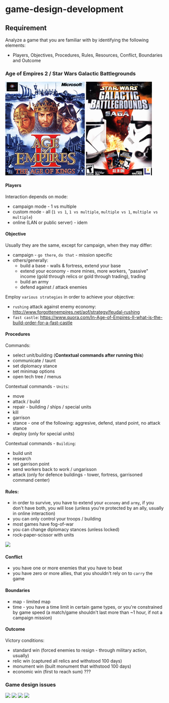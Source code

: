# game-design-development

## Requirement
Analyze a game that you are familiar with by identifying
the following elements:
+ Players, Objectives, Procedures, Rules, Resources,
Conflict, Boundaries and Outcome



### Age of Empires 2 / Star Wars Galactic Battlegrounds

![Age of Empires 2 Cover](cover-AoE2.png)
![Star Wars - Galactic Battlegrounds Cover](cover-SW-GB.png)


#### Players
Interaction depends on mode:
+ campaign mode - 1 vs multiple
+ custom mode - all (`1 vs 1`, `1 vs multiple`, `multiple vs 1`, `multiple vs multiple`)
+ online (LAN or public server) - idem

#### Objective
Usually they are the same, except for campaign, when they may differ:
+ campaign - `go there`, `do that` - mission specific
+ others/generally:
  + build a base - walls & fortress, extend your base
  + extend your economy - more mines, more workers, "passive" income (gold through relics or gold through trading), trading
  + build an army
  + defend against / attack enemies

Employ `various strategies` in order to achieve your objective:
+ `rushing` attack against enemy economy: http://www.forgottenempires.net/aof/strategy/feudal-rushing
+ `fast castle`: https://www.quora.com/In-Age-of-Empires-II-what-is-the-build-order-for-a-fast-castle

#### Procedures

Commands:
+ select unit/building (**Contextual commands after running this**)
+ communicate / taunt
+ set diplomacy stance
+ set minimap options
+ open tech tree / menus

Contextual commands - `Units`:
+ move
+ attack / build
+ repair - building / ships / special units
+ kill
+ garrison
+ stance - one of the following: aggresive, defend, stand point, no attack stance
+ deploy (only for special units)

Contextual commands - `Building`:
+ build unit
+ research
+ set garrison point
+ send workers back to work / ungarisson
+ attack (only for defence buildings - tower, fortress, garrisoned command center)

#### Rules:
+ in order to survive, you have to extend your `economy` and `army`, if you don't have both, you will lose (unless you're protected by an ally, usually in online interaction)
+ you can only control your troops / building
+ most games have fog-of-war
+ you can change diplomacy stances (unless locked)
+ rock-paper-scissor with units

![](http://www.forgottenempires.net/wp-content/uploads/counters_feudal_groups.png)

#### Conflict
+ you have one or more enemies that you have to beat
+ you have zero or more allies, that you shouldn't rely on to `carry` the game

#### Boundaries
+ map - limited map
+ time - you have a time limit in certain game types, or you're constrained by game speed (a match/game shouldn't last more than ~1 hour, if not a campaign mission)

#### Outcome

Victory conditions:
+ standard win (forced enemies to resign - through military action, usually)
+ relic win (captured all relics and withstood 100 days)
+ monument win (built monument that withstood 100 days)
+ economic win (first to reach sum) ???

### Game design issues

![](http://weknowmemes.com/wp-content/uploads/2013/03/age-of-empires-2-logic-memes.jpg)
![](https://i.ytimg.com/vi/kL9lPGo4JGI/hqdefault.jpg)
![](http://i3.kym-cdn.com/photos/images/facebook/000/128/960/memes-hit-farm-with-sword.jpg)
![](http://img.memecdn.com/age-of-empires-logic_o_1168667.jpg)
![]()
